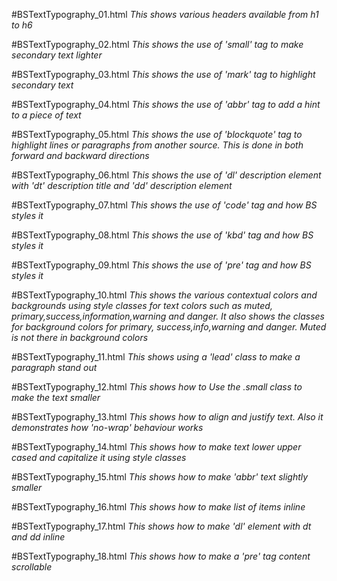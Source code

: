 #BSTextTypography_01.html
*This shows various headers available from h1 to h6*

#BSTextTypography_02.html
*This shows the use of 'small' tag to make secondary text lighter*

#BSTextTypography_03.html
*This shows the use of 'mark' tag to highlight secondary text*

#BSTextTypography_04.html
*This shows the use of 'abbr' tag to add a hint to a piece of text*

#BSTextTypography_05.html
*This shows the use of 'blockquote' tag to highlight lines or paragraphs from another source. This is done in both forward and backward directions*

#BSTextTypography_06.html
*This shows the use of 'dl' description element with 'dt' description title and 'dd' description element*

#BSTextTypography_07.html
*This shows the use of 'code' tag and how BS styles it*

#BSTextTypography_08.html
*This shows the use of 'kbd' tag and how BS styles it*

#BSTextTypography_09.html
*This shows the use of 'pre' tag and how BS styles it*

#BSTextTypography_10.html
*This shows the various contextual colors and backgrounds using style classes for text colors such as muted,*
*primary,success,information,warning and danger. It also shows the classes for background colors for primary,*
*success,info,warning and danger. Muted is not there in background colors*

#BSTextTypography_11.html
*This shows using a 'lead' class to make a paragraph stand out*

#BSTextTypography_12.html
*This shows how to Use the .small class to make the text smaller*

#BSTextTypography_13.html
*This shows how to align and justify text. Also it demonstrates how 'no-wrap' behaviour works*

#BSTextTypography_14.html
*This shows how to make text lower upper cased and capitalize it using style classes*

#BSTextTypography_15.html
*This shows how to make 'abbr' text slightly smaller*

#BSTextTypography_16.html
*This shows how to make list of items inline*

#BSTextTypography_17.html
*This shows how to make 'dl' element with dt and dd inline*

#BSTextTypography_18.html
*This shows how to make a 'pre' tag content scrollable*